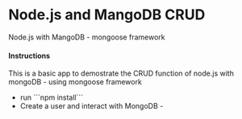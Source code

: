 # Node.js and MangoDB  CRUD
 Node.js with MangoDB - mongoose framework

 
#### Instructions 
This is a basic app to demostrate the CRUD function of node.js with mongoDB - using mongoose framework
<ul>
 <li>run  ```npm install```</li>
<li>Create a user and interact with MongoDB -  </li>
</ul>
